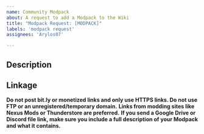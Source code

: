 ```yaml
---
name: Community Modpack
about: A request to add a Modpack to the Wiki
title: "Modpack Request: [MODPACK]"
labels: 'modpack request'
assignees: 'Arylos07'

---
```

## Description ##
<!-- Describe your Modpack and contents of the pack and what it brings to the game. Feel free to elaborate on what exactly it does. -->
<!-- You can still request a modpack even if you didn't create it. If you know it and want to share it, add its information here! -->

## Linkage ## 
**Do not post bit.ly or monetized links and only use HTTPS links. Do not use FTP or an unregistered/temporary domain.**
**Links from modding sites like Nexus Mods or Thunderstore are preferred.**
**If you send a Google Drive or Discord file link, make sure you include a full description of your Modpack and what it contains.**
<!-- Provide any links to your Modpack. Modding community links preferred. Fill free to also post a Discord link if you have a dedicated Discord server for it or for a server that uses it. -->